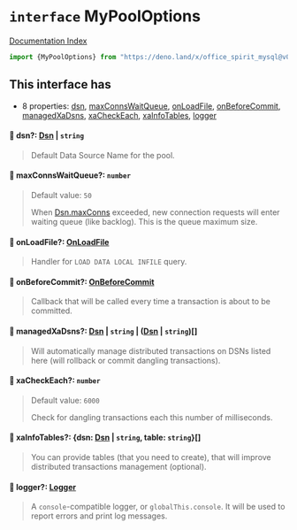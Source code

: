# `interface` MyPoolOptions

[Documentation Index](../README.md)

```ts
import {MyPoolOptions} from "https://deno.land/x/office_spirit_mysql@v0.19.9/mod.ts"
```

## This interface has

- 8 properties:
[dsn](#-dsn-dsn--string),
[maxConnsWaitQueue](#-maxconnswaitqueue-number),
[onLoadFile](#-onloadfile-onloadfile),
[onBeforeCommit](#-onbeforecommit-onbeforecommit),
[managedXaDsns](#-managedxadsns-dsn--string--dsn--string),
[xaCheckEach](#-xacheckeach-number),
[xaInfoTables](#-xainfotables-dsn-dsn--string-table-string),
[logger](#-logger-logger)


#### 📄 dsn?: [Dsn](../class.Dsn/README.md) | `string`

> Default Data Source Name for the pool.



#### 📄 maxConnsWaitQueue?: `number`

> Default value: `50`
> 
> When [Dsn.maxConns](../class.Dsn/README.md#-accessor-maxconns-number) exceeded, new connection requests will enter waiting queue (like backlog). This is the queue maximum size.



#### 📄 onLoadFile?: [OnLoadFile](../type.OnLoadFile/README.md)

> Handler for `LOAD DATA LOCAL INFILE` query.



#### 📄 onBeforeCommit?: [OnBeforeCommit](../type.OnBeforeCommit/README.md)

> Callback that will be called every time a transaction is about to be committed.



#### 📄 managedXaDsns?: [Dsn](../class.Dsn/README.md) | `string` | ([Dsn](../class.Dsn/README.md) | `string`)\[]

> Will automatically manage distributed transactions on DSNs listed here (will rollback or commit dangling transactions).



#### 📄 xaCheckEach?: `number`

> Default value: `6000`
> 
> Check for dangling transactions each this number of milliseconds.



#### 📄 xaInfoTables?: \{dsn: [Dsn](../class.Dsn/README.md) | `string`, table: `string`}\[]

> You can provide tables (that you need to create), that will improve distributed transactions management (optional).



#### 📄 logger?: [Logger](../interface.Logger/README.md)

> A `console`-compatible logger, or `globalThis.console`. It will be used to report errors and print log messages.



